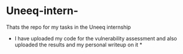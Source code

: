 # Uneeq-intern-
Thats the repo for my tasks in the Uneeq internship

* I have uploaded my code for the vulnerability assessment and also uploaded the results and my personal writeup on it *
